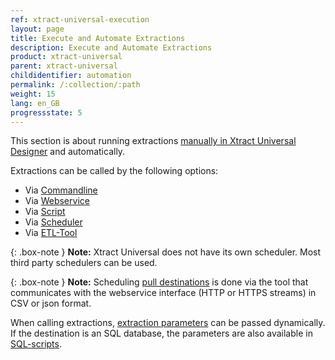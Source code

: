 ```yaml
---
ref: xtract-universal-execution
layout: page
title: Execute and Automate Extractions
description: Execute and Automate Extractions
product: xtract-universal
parent: xtract-universal
childidentifier: automation
permalink: /:collection/:path
weight: 15
lang: en_GB
progressstate: 5
---
```


This section is about running extractions [manually in Xtract Universal Designer](./getting-started/run-an-extraction) and automatically.

Extractions can be called by the following options:

- Via [Commandline](./automation/call-via-commandline)
- Via [Webservice](./automation/call-via-webservice)
- Via [Script](./automation/call-via-script)
- Via [Scheduler](./automation/call-via-scheduler)
- Via [ETL-Tool](./automation/call-via-etl)

{: .box-note }
**Note:** Xtract Universal does not have its own scheduler. Most third party schedulers can be used. 


{: .box-note }
**Note:** Scheduling [pull destinations](./destinations#pull-and-push-destinations) is done via the tool that communicates with the webservice interface (HTTP or HTTPS streams) in CSV or json format.

When calling extractions, [extraction parameters](./automation/extraction-parameters) can be passed dynamically.
If the destination is an SQL database, the parameters are also available in [SQL-scripts](./automation/xu-parameter-sql). 

